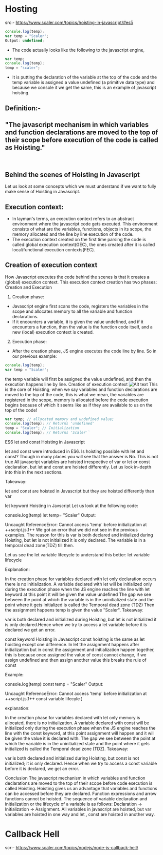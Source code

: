 # Hosting

src:- https://www.scaler.com/topics/hoisting-in-javascript/#es5

```javascript
console.log(temp);
var temp = "Scaler";
Output: undefined;
```

- The code actually looks like the following to the javascript engine,

```javascript
var temp;
console.log(temp);
temp = "scaler";
```

- It is putting the declaration of the variable at the top of the code and the temp variable is assigned a value undefined (a primitive data type) and because we console it we get the same, this is an example of javascript hoisting.

## Definition:-

## "The javascript mechanism in which variables and function declarations are moved to the top of their scope before execution of the code is called as Hoisting."

<br/>

## Behind the scenes of Hoisting in Javascript

Let us look at some concepts which we must understand if we want to fully make sense of Hoisting in Javascript.

## Execution context:

- In layman's terms, an execution context refers to an abstract environment where the javascript code gets executed. This environment consists of what are the variables, functions, objects in its scope, the memory allocated and the line by line execution of the code.
- The execution context created on the first time parsing the code is called global execution context(GEC), the ones created after it is called local/functional execution contexts(FEC).

## Creation of execution context

How Javascript executes the code behind the scenes is that it creates a (global) execution
context. This execution context creation has two phases: Creation and Execution

1. Creation phase:

- Javascript engine first scans the code, registers the variables in the scope and allocates memory to all the variable and function declarations.
- If it encounters a variable, it is given the value undefined, and if it encounters a function, then the value is the function code itself, and a new (local) execution context is created.

2. Execution phase:

- After the creation phase, JS engine executes the code line by line.
  So in our previous example:

```javascript
console.log(temp);
var temp = "Scaler";
```

the temp variable will first be assigned the value undefined, and then the execution happens line by line.
Creation of execution context
![Alt text](Images/creation-of-execution-context.webp)
This is the core of Hoisting; when we say variables and function declarations are moved to the top of the code, this is what we mean, the variables are registered in the scope, memory is allocated before the code execution begins because of which it seems like as if they are available to us on the top of the code!

```javascript
var temp; // allocated memory and undefined value;
console.log(temp); // Returns 'undefined'
temp = "Scaler"; // Initialization
console.log(temp); // Returns 'Scaler'`
```

ES6
let and const Hoisting in Javascript

let and const were introduced in ES6. Is hoisting possible with let and const? Though in many places you will see that the answer is No. This is not true All javascript variables are hoisted irrespective of var or let or const declaration, but let and const are hoisted differently. Let us look in-depth into this in the next sections.

Takeaway:

let and const are hoisted in Javascript but they are hoisted differently than var

let keyword Hoisting in Javscript
Let us look at the following code:

console.log(temp)
let temp= "Scaler"
Output:

Uncaught ReferenceError: Cannot access 'temp' before initialization at ++script.js.1++
We got an error that we did not see in the previous examples. The reason for this is var is both declared and initialized during Hoisting, but let is not initialized it is only declared. The variable is in a temporal dead zone(TDZ) till then.

Let us see the let variable lifecycle to understand this better:
let variable lifecycle

Explanation:

In the creation phase for variables declared with let only declaration occurs there is no initialization.
A variable declared with let will be initialized only during the execution phase when the JS engine reaches the line with let keyword at this point it will be given the value undefined
The gap we see between the point at which the variable is in the uninitialized state and the point where it gets initialized is called the Temporal dead zone (TDZ)
Then the assignment happens temp is given the value "Scaler".
Takeaway:

var is both declared and initialized during Hoisting, but let is not initialized it is only declared.Hence when we try to access a let variable before it is declared we get an error.

const keyword Hoisting in Javascript
const hoisting is the same as let hoisting except one difference. In let the assignment happens after initialization but in const the assignment and initialization happen together, this is because once assigned the value of const cannot change, if we assign undefined and then assign another value this breaks the rule of const

Example:

console.log(temp)
const temp = "Scaler"
Output:

Uncaught ReferenceError: Cannot access 'temp' before initialization at ++script.js.1++
const variable lifecyle
)

explanation:

In the creation phase for variables declared with let only memory is allocated, there is no initialization.
A variable declared with const will be initialized only during the execution phase when the JS engine reaches the line with the const keyword, at this point assignment will happen and it will be given the value it is declared with.
The gap we see between the point at which the variable is in the uninitialized state and the point where it gets initialized is called the Temporal dead zone (TDZ).
Takeaway:

var is both declared and initialized during Hoisting, but const is not initialized; it is only declared. Hence when we try to access a const variable before it is declared, we get an error.

Conclusion
The javascript mechanism in which variables and function declarations are moved to the top of their scope before code execution is called Hoisting.
Hoisting gives us an advantage that variables and functions can be accessed before they are declared.
Function expressions and arrow functions cannot be hoisted.
The sequence of variable declaration and initialization or the lifecycle of a variable is as follows: Declaration -> Initialization -> Assignment.
All variables in javascript are hoisted, but var variables are hoisted in one way and let , const are hoisted in another way.

# Callback Hell

scr:- https://www.scaler.com/topics/nodejs/node-js-callback-hell/

